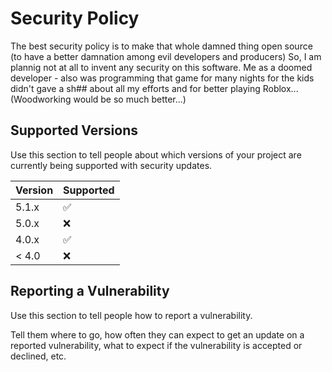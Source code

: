# Security Policy

The best security policy is to make that whole damned thing open source (to have a better damnation 
among evil developers and producers) So, I am plannig not at all to invent any security on this software.
Me as a doomed developer - also was programming that game for many nights for the kids didn't gave a sh##
about all my efforts and for better playing Roblox... (Woodworking would be so much better...)

## Supported Versions

Use this section to tell people about which versions of your project are
currently being supported with security updates.

| Version | Supported          |
| ------- | ------------------ |
| 5.1.x   | :white_check_mark: |
| 5.0.x   | :x:                |
| 4.0.x   | :white_check_mark: |
| < 4.0   | :x:                |

## Reporting a Vulnerability

Use this section to tell people how to report a vulnerability.

Tell them where to go, how often they can expect to get an update on a
reported vulnerability, what to expect if the vulnerability is accepted or
declined, etc.
